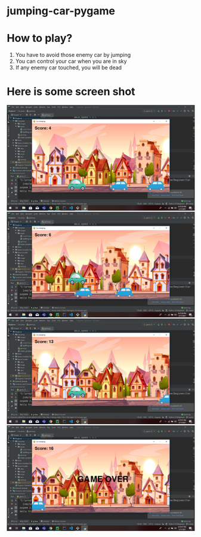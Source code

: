 # jumping-car-pygame

# How to play?
1. You have to avoid those enemy car by jumping
2. You can control your car when you are in sky
3. If any enemy car touched, you will be dead

# Here is some screen shot
![](images/Screenshot%20(319).png)
![](images/Screenshot%20(320).png)
![](images/Screenshot%20(321).png)
![](images/Screenshot%20(322).png)
